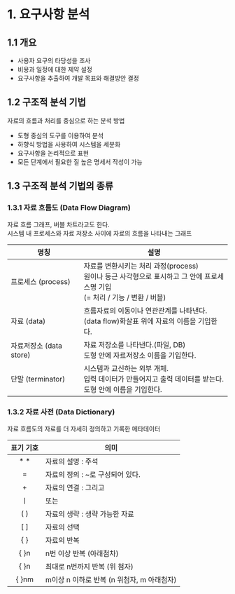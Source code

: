 # 1. 요구사항 분석
## 1.1 개요
- 사용자 요구의 타당성을 조사
- 비용과 일정에 대한 제약 설정
- 요구사항을 추출하여 개발 목표와 해결방안 결정

## 1.2 구조적 분석 기법
자료의 흐름과 처리를 중심으로 하는 분석 방법

- 도형 중심의 도구를 이용하여 분석
- 하향식 방법을 사용하여 시스템을 세분화
- 요구사항을 논리적으로 표현
- 모든 단계에서 필요한 질 높은 명세서 작성이 가능

## 1.3 구조적 분석 기법의 종류
### 1.3.1 자료 흐름도 (Data Flow Diagram)
자료 흐름 그래프, 버블 차트라고도 한다.   
시스템 내 프로세스와 자료 저장소 사이에 자료의 흐름을 나타내는 그래프

| 명칭 | 설명 |
| --- | --- |
| 프로세스 (process) | 자료를 변환시키는 처리 과정(process)<br>원이나 둥근 사각형으로 표시하고 그 안에 프로세스명 기입<br>(= 처리 / 기능 / 변환 / 버블) |
| 자료 (data)| 흐름자료의 이동이나 연관관계를 나타낸다.<br>(data flow)화살표 위에 자료의 이름을 기입한다. |
| 자료저장소 (data store)| 자료 저장소를 나타낸다.(파일, DB)<br>도형 안에 자료저장소 이름을 기입한다. |
| 단말 (terminator) | 시스템과 교신하는 외부 개체.<br>입력 데이터가 만들어지고 출력 데이터를 받는다.<br>도형 안에 이름을 기입한다. |

### 1.3.2 자료 사전 (Data Dictionary)
자료 흐름도의 자료를 더 자세히 정의하고 기록한 메타데이터

| 표기 기호 | 의미 |
| :---: | --- |
| * * | 자료의 설명 : 주석 |
| = | 자료의 정의 : ~로 구성되어 있다. |
| + | 자료의 연결 : 그리고 |
| ㅣ | 또는 |
| ( ) | 자료의 생략 : 생략 가능한 자료 |
| [ ] | 자료의 선택 |
| { } | 자료의 반복 |
| { }n |  n번 이상 반복 (아래첨차) |
| { }n | 최대로 n번까지 반복 (위 첨자) |
| { }nm | m이상 n 이하로 반복 (n 위첨자, m 아래첨자) |